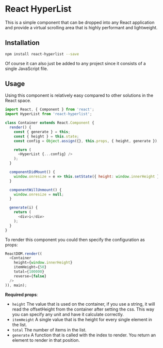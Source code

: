 # React HyperList

This is a simple component that can be dropped into any React application and
provide a virtual scrolling area that is highly performant and lightweight.

## Installation

```sh
npm install react-hyperlist --save
```

Of course it can also just be added to any project since it consists of a
single JavaScript file.

## Usage

Using this component is relatively easy compared to other solutions in the
React space.

``` js
import React, { Component } from 'react';
import HyperList from 'react-hyperlist';

class Container extends React.Component {
  render() {
    const { generate } = this;
    const { height } = this.state;
    const config = Object.assign({}, this.props, { height, generate });

    return (
      <HyperList {...config} />
    );
  }

  componentDidMount() {
    window.onresize = e => this.setState({ height: window.innerHeight });
  }

  componentWillUnmount() {
    window.onresize = null;
  }

  generate(i) {
    return (
      <div>i</div>
    );
  }
}
```

To render this component you could then specify the configuration as props:

``` js
ReactDOM.render((
  <Container
    height={window.innerHeight}
    itemHeight={50}
    total={100000}
    reverse={false}
  />
)), main);
```

**Required props**:

- `height` The value that is used on the container, if you use a string, it
  will read the offsetHeight from the container after setting the css. This way
  you can specify any unit and have it calculate correctly.
- `itemHeight` A single value that is the height for every single element in
  the list.
- `total` The number of items in the list.
- `generate` A function that is called with the index to render. You return an
  element to render in that position.
